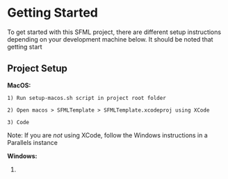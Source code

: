 
# Getting Started
To get started with this SFML project, there are different setup instructions depending on your development machine below. It should be noted that getting start




## Project Setup

**MacOS:**

    1) Run setup-macos.sh script in project root folder

    2) Open macos > SFMLTemplate > SFMLTemplate.xcodeproj using XCode

    3) Code

Note: If you are *not* using XCode, follow the Windows instructions in a Parallels instance

**Windows:**

1. 

